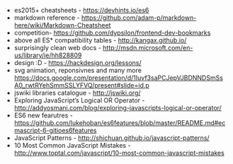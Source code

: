 * es2015+ cheatsheets - https://devhints.io/es6
* markdown reference - https://github.com/adam-p/markdown-here/wiki/Markdown-Cheatsheet
* competition- https://github.com/dypsilon/frontend-dev-bookmarks
* above all ES* compatibility tables - http://kangax.github.io/
* surprisingly clean web docs - http://msdn.microsoft.com/en-us/library/ie/hh828809
* design :D - https://hackdesign.org/lessons/
* svg animation, reponsivnes and many more https://docs.google.com/presentation/d/1Iuvf3saPCJepVJBDNNDSmSsA0_rwtRYehSmmSSLYFVQ/present#slide=id.p
* jswiki libraries catalogue - http://jswiki.org/
* Exploring JavaScript’s Logical OR Operator - http://addyosmani.com/blog/exploring-javascripts-logical-or-operator/
* ES6 new fearutres - https://github.com/lukehoban/es6features/blob/master/README.md#ecmascript-6-gitioes6features
* JavaScript Patterns - http://shichuan.github.io/javascript-patterns/
* 10 Most Common JavaScript Mistakes - http://www.toptal.com/javascript/10-most-common-javascript-mistakes
